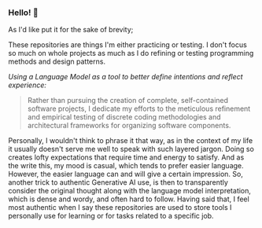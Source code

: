 ### Hello! 👋

As I'd like put it for the sake of brevity;

These repositories are things I'm either practicing or testing. I don't focus so much on whole projects as much as I do refining or testing programming methods and design patterns.

_Using a Language Model as a tool to better define intentions and reflect experience:_

> Rather than pursuing the creation of complete, self-contained software projects, I dedicate my efforts to the meticulous refinement and empirical testing of discrete coding methodologies and architectural frameworks for organizing software components.

Personally, I wouldn't think to phrase it that way, as in the context of my life it usually doesn't serve me well to speak with such layered jargon. Doing so creates lofty expectations that require time and energy to satisfy. And as the write this, my mood is casual, which tends to prefer easier language. However, the easier language can and will give a certain impression. So, another trick to authentic Generative AI use, is then to transparently consider the original thought along with the language model interpretation, which is dense and wordy, and often hard to follow. Having said that, I feel most authentic when I say these repositories are used to store tools I personally use for learning or for tasks related to a specific job.
